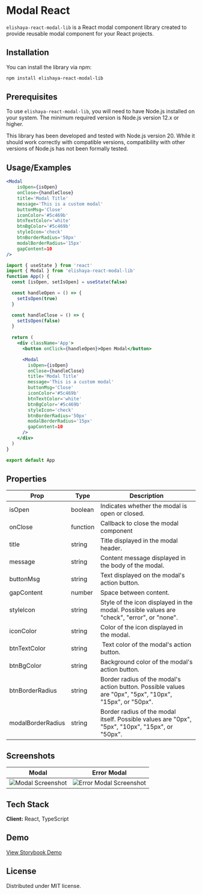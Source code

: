 # Modal React

`elishaya-react-modal-lib`  is a React modal component library created to provide reusable modal component for your React projects.

## Installation

You can install the library via npm:

```bash
npm install elishaya-react-modal-lib
```
    
## Prerequisites

To use `elishaya-react-modal-lib`, you will need to have Node.js installed on your system. The minimum required version is Node.js version 12.x or higher.

This library has been developed and tested with Node.js version 20. While it should work correctly with compatible versions, compatibility with other versions of Node.js has not been formally tested.

## Usage/Examples

```jsx
<Modal
    isOpen={isOpen}         
    onClose={handleClose} 
    title='Modal Title' 
    message='This is a custom modal' 
    buttonMsg='Close'
    iconColor='#5c469b'
    btnTextColor='white'
    btnBgColor='#5c469b'      
    styleIcon='check'
    btnBorderRadius='50px'
    modalBorderRadius='15px'
    gapContent=10
/>
```

```jsx
import { useState } from 'react'
import { Modal } from 'elishaya-react-modal-lib'
function App() {
  const [isOpen, setIsOpen] = useState(false)

  const handleOpen = () => {
    setIsOpen(true)
  }

  const handleClose = () => {
    setIsOpen(false)
  }
  
  return (
    <div className='App'>
      <button onClick={handleOpen}>Open Modal</button>

      <Modal 
        isOpen={isOpen}         
        onClose={handleClose} 
        title='Modal Title' 
        message='This is a custom modal' 
        buttonMsg='Close'
        iconColor='#5c469b'
        btnTextColor='white'
        btnBgColor='#5c469b'      
        styleIcon='check'
        btnBorderRadius='50px'
        modalBorderRadius='15px'
        gapContent=10
      />
    </div>
  )
}

export default App
```
## Properties

| Prop    | Type     | Description                                                                                       |
| ------- | -------- | ------------------------------------------------------------------------------------------------- |
| isOpen  | boolean  | Indicates whether the modal is open or closed.|
| onClose | function | Callback to close the modal component                                                            |
| title | string   | Title displayed in the modal header. |
| message | string | Content message displayed in the body of the modal. |
| buttonMsg | string | Text displayed on the modal's action button. |
| gapContent | number | Space between content. |
| styleIcon | string | Style of the icon displayed in the modal. Possible values are "check", "error", or "none". |
| iconColor | string | Color of the icon displayed in the modal. |
| btnTextColor | string | Text color of the modal's action button. |
| btnBgColor | string | Background color of the modal's action button. |
| btnBorderRadius | string | Border radius of the modal's action button. Possible values are "0px", "5px", "10px", "15px", or "50px". |
| modalBorderRadius | string | Border radius of the modal itself. Possible values are "0px", "5px", "10px", "15px", or "50px". |

## Screenshots
| Modal | Error Modal |
|-------|-------------|
| ![Modal Screenshot](https://pictures.angiepons.fr/images/other/modal.png) | ![Error Modal Screenshot](https://pictures.angiepons.fr/images/other/errorModal.png) |


## Tech Stack

**Client:** React, TypeScript


## Demo

[View Storybook Demo](https://elishaya13.github.io/React_Modal_Component/?path=/docs/component-modal--docs)

## License

Distributed under MIT license.